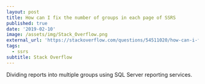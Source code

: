 ```yaml
---
layout: post
title: How can I fix the number of groups in each page of SSRS
published: true
date: '2019-02-10'
image: /assets/img/Stack_Overflow.png
external_url: 'https://stackoverflow.com/questions/54511020/how-can-i-fix-the-number-of-groups-in-each-page-of-ssrs/54619768#54619768'
tags:
  - ssrs
subtitle: Stack Overflow
---
```

Dividing reports into multiple groups using SQL Server reporting services.
